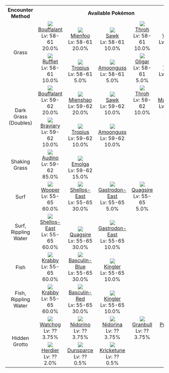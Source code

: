 <table><tr><th colspan="1">Encounter Method</th><th colspan="5" style = "text-align: center;">Available Pokémon</th></tr>
<tr><td rowspan="2" style="vertical-align: middle; word-wrap: break-word; text-align: center;">Grass</td><td style="text-align: center; vertical-align: bottom;"> <img src="https://smilingzero.github.io/BlazeBlack2ReduxWiki/img/animated/626.gif"> <br> <a href="https://smilingzero.github.io/BlazeBlack2ReduxWiki/pokemons/626">Bouffalant</a> <br> Lv: 58-61 <br> 20.0% </td><td style="text-align: center; vertical-align: bottom;"> <img src="https://smilingzero.github.io/BlazeBlack2ReduxWiki/img/animated/619.gif"> <br> <a href="https://smilingzero.github.io/BlazeBlack2ReduxWiki/pokemons/619">Mienfoo</a> <br> Lv: 58-61 <br> 20.0% </td><td style="text-align: center; vertical-align: bottom;"> <img src="https://smilingzero.github.io/BlazeBlack2ReduxWiki/img/animated/539.gif"> <br> <a href="https://smilingzero.github.io/BlazeBlack2ReduxWiki/pokemons/539">Sawk</a> <br> Lv: 58-61 <br> 10.0% </td><td style="text-align: center; vertical-align: bottom;"> <img src="https://smilingzero.github.io/BlazeBlack2ReduxWiki/img/animated/538.gif"> <br> <a href="https://smilingzero.github.io/BlazeBlack2ReduxWiki/pokemons/538">Throh</a> <br> Lv: 58-61 <br> 10.0% </td><td style="text-align: center; vertical-align: bottom;"> <img src="https://smilingzero.github.io/BlazeBlack2ReduxWiki/img/animated/629.gif"> <br> <a href="https://smilingzero.github.io/BlazeBlack2ReduxWiki/pokemons/629">Vullaby</a> <br> Lv: 58-61 <br> 10.0% </td></tr>
<tr><td style="text-align: center; vertical-align: bottom;"> <img src="https://smilingzero.github.io/BlazeBlack2ReduxWiki/img/animated/627.gif"> <br> <a href="https://smilingzero.github.io/BlazeBlack2ReduxWiki/pokemons/627">Rufflet</a> <br> Lv: 58-61 <br> 10.0% </td><td style="text-align: center; vertical-align: bottom;"> <img src="https://smilingzero.github.io/BlazeBlack2ReduxWiki/img/animated/357.gif"> <br> <a href="https://smilingzero.github.io/BlazeBlack2ReduxWiki/pokemons/357">Tropius</a> <br> Lv: 58-61 <br> 5.0% </td><td style="text-align: center; vertical-align: bottom;"> <img src="https://smilingzero.github.io/BlazeBlack2ReduxWiki/img/animated/591.gif"> <br> <a href="https://smilingzero.github.io/BlazeBlack2ReduxWiki/pokemons/591">Amoonguss</a> <br> Lv: 58-61 <br> 5.0% </td><td style="text-align: center; vertical-align: bottom;"> <img src="https://smilingzero.github.io/BlazeBlack2ReduxWiki/img/animated/207.gif"> <br> <a href="https://smilingzero.github.io/BlazeBlack2ReduxWiki/pokemons/207">Gligar</a> <br> Lv: 58-61 <br> 5.0% </td><td style="text-align: center; vertical-align: bottom;"> <img src="https://smilingzero.github.io/BlazeBlack2ReduxWiki/img/animated/128.gif"> <br> <a href="https://smilingzero.github.io/BlazeBlack2ReduxWiki/pokemons/128">Tauros</a> <br> Lv: 58-61 <br> 5.0% </td></tr>
<tr><td rowspan="2" style="vertical-align: middle; word-wrap: break-word; text-align: center;">Dark Grass (Doubles)</td><td style="text-align: center; vertical-align: bottom;"> <img src="https://smilingzero.github.io/BlazeBlack2ReduxWiki/img/animated/626.gif"> <br> <a href="https://smilingzero.github.io/BlazeBlack2ReduxWiki/pokemons/626">Bouffalant</a> <br> Lv: 59-62 <br> 20.0% </td><td style="text-align: center; vertical-align: bottom;"> <img src="https://smilingzero.github.io/BlazeBlack2ReduxWiki/img/animated/620.gif"> <br> <a href="https://smilingzero.github.io/BlazeBlack2ReduxWiki/pokemons/620">Mienshao</a> <br> Lv: 59-62 <br> 20.0% </td><td style="text-align: center; vertical-align: bottom;"> <img src="https://smilingzero.github.io/BlazeBlack2ReduxWiki/img/animated/539.gif"> <br> <a href="https://smilingzero.github.io/BlazeBlack2ReduxWiki/pokemons/539">Sawk</a> <br> Lv: 59-62 <br> 10.0% </td><td style="text-align: center; vertical-align: bottom;"> <img src="https://smilingzero.github.io/BlazeBlack2ReduxWiki/img/animated/538.gif"> <br> <a href="https://smilingzero.github.io/BlazeBlack2ReduxWiki/pokemons/538">Throh</a> <br> Lv: 59-62 <br> 10.0% </td><td style="text-align: center; vertical-align: bottom;"> <img src="https://smilingzero.github.io/BlazeBlack2ReduxWiki/img/animated/630.gif"> <br> <a href="https://smilingzero.github.io/BlazeBlack2ReduxWiki/pokemons/630">Mandibuzz</a> <br> Lv: 59-62 <br> 10.0% </td></tr>
<tr><td style="text-align: center; vertical-align: bottom;"> <img src="https://smilingzero.github.io/BlazeBlack2ReduxWiki/img/animated/628.gif"> <br> <a href="https://smilingzero.github.io/BlazeBlack2ReduxWiki/pokemons/628">Braviary</a> <br> Lv: 59-62 <br> 10.0% </td><td style="text-align: center; vertical-align: bottom;"> <img src="https://smilingzero.github.io/BlazeBlack2ReduxWiki/img/animated/357.gif"> <br> <a href="https://smilingzero.github.io/BlazeBlack2ReduxWiki/pokemons/357">Tropius</a> <br> Lv: 59-62 <br> 10.0% </td><td style="text-align: center; vertical-align: bottom;"> <img src="https://smilingzero.github.io/BlazeBlack2ReduxWiki/img/animated/591.gif"> <br> <a href="https://smilingzero.github.io/BlazeBlack2ReduxWiki/pokemons/591">Amoonguss</a> <br> Lv: 59-62 <br> 10.0% </td><td></td><td></td></tr>
<tr><td rowspan="1" style="vertical-align: middle; word-wrap: break-word; text-align: center;">Shaking Grass</td><td style="text-align: center; vertical-align: bottom;"> <img src="https://smilingzero.github.io/BlazeBlack2ReduxWiki/img/animated/531.gif"> <br> <a href="https://smilingzero.github.io/BlazeBlack2ReduxWiki/pokemons/531">Audino</a> <br> Lv: 59-62 <br> 85.0% </td><td style="text-align: center; vertical-align: bottom;"> <img src="https://smilingzero.github.io/BlazeBlack2ReduxWiki/img/animated/587.gif"> <br> <a href="https://smilingzero.github.io/BlazeBlack2ReduxWiki/pokemons/587">Emolga</a> <br> Lv: 59-62 <br> 15.0% </td><td></td><td></td><td></td></tr>
<tr><td rowspan="1" style="vertical-align: middle; word-wrap: break-word; text-align: center;">Surf</td><td style="text-align: center; vertical-align: bottom;"> <img src="https://smilingzero.github.io/BlazeBlack2ReduxWiki/img/animated/194.gif"> <br> <a href="https://smilingzero.github.io/BlazeBlack2ReduxWiki/pokemons/194">Wooper</a> <br> Lv: 55-65 <br> 60.0% </td><td style="text-align: center; vertical-align: bottom;"> <img src="https://smilingzero.github.io/BlazeBlack2ReduxWiki/img/animated/422-east.gif"> <br> <a href="https://smilingzero.github.io/BlazeBlack2ReduxWiki/pokemons/422">Shellos-East</a> <br> Lv: 55-65 <br> 30.0% </td><td style="text-align: center; vertical-align: bottom;"> <img src="https://smilingzero.github.io/BlazeBlack2ReduxWiki/img/animated/423-east.gif"> <br> <a href="https://smilingzero.github.io/BlazeBlack2ReduxWiki/pokemons/423">Gastrodon-East</a> <br> Lv: 55-65 <br> 5.0% </td><td style="text-align: center; vertical-align: bottom;"> <img src="https://smilingzero.github.io/BlazeBlack2ReduxWiki/img/animated/195.gif"> <br> <a href="https://smilingzero.github.io/BlazeBlack2ReduxWiki/pokemons/195">Quagsire</a> <br> Lv: 55-65 <br> 5.0% </td><td></td></tr>
<tr><td rowspan="1" style="vertical-align: middle; word-wrap: break-word; text-align: center;">Surf, Rippling Water</td><td style="text-align: center; vertical-align: bottom;"> <img src="https://smilingzero.github.io/BlazeBlack2ReduxWiki/img/animated/422-east.gif"> <br> <a href="https://smilingzero.github.io/BlazeBlack2ReduxWiki/pokemons/422">Shellos-East</a> <br> Lv: 55-65 <br> 60.0% </td><td style="text-align: center; vertical-align: bottom;"> <img src="https://smilingzero.github.io/BlazeBlack2ReduxWiki/img/animated/195.gif"> <br> <a href="https://smilingzero.github.io/BlazeBlack2ReduxWiki/pokemons/195">Quagsire</a> <br> Lv: 55-65 <br> 30.0% </td><td style="text-align: center; vertical-align: bottom;"> <img src="https://smilingzero.github.io/BlazeBlack2ReduxWiki/img/animated/423-east.gif"> <br> <a href="https://smilingzero.github.io/BlazeBlack2ReduxWiki/pokemons/423">Gastrodon-East</a> <br> Lv: 55-65 <br> 10.0% </td><td></td><td></td></tr>
<tr><td rowspan="1" style="vertical-align: middle; word-wrap: break-word; text-align: center;">Fish</td><td style="text-align: center; vertical-align: bottom;"> <img src="https://smilingzero.github.io/BlazeBlack2ReduxWiki/img/animated/98.gif"> <br> <a href="https://smilingzero.github.io/BlazeBlack2ReduxWiki/pokemons/098">Krabby</a> <br> Lv: 55-65 <br> 60.0% </td><td style="text-align: center; vertical-align: bottom;"> <img src="https://smilingzero.github.io/BlazeBlack2ReduxWiki/img/animated/550-blue.gif"> <br> <a href="https://smilingzero.github.io/BlazeBlack2ReduxWiki/pokemons/550">Basculin-Blue</a> <br> Lv: 55-65 <br> 30.0% </td><td style="text-align: center; vertical-align: bottom;"> <img src="https://smilingzero.github.io/BlazeBlack2ReduxWiki/img/animated/99.gif"> <br> <a href="https://smilingzero.github.io/BlazeBlack2ReduxWiki/pokemons/099">Kingler</a> <br> Lv: 55-65 <br> 10.0% </td><td></td><td></td></tr>
<tr><td rowspan="1" style="vertical-align: middle; word-wrap: break-word; text-align: center;">Fish, Rippling Water</td><td style="text-align: center; vertical-align: bottom;"> <img src="https://smilingzero.github.io/BlazeBlack2ReduxWiki/img/animated/98.gif"> <br> <a href="https://smilingzero.github.io/BlazeBlack2ReduxWiki/pokemons/098">Krabby</a> <br> Lv: 55-65 <br> 60.0% </td><td style="text-align: center; vertical-align: bottom;"> <img src="https://smilingzero.github.io/BlazeBlack2ReduxWiki/img/animated/550-red.gif"> <br> <a href="https://smilingzero.github.io/BlazeBlack2ReduxWiki/pokemons/550">Basculin-Red</a> <br> Lv: 55-65 <br> 30.0% </td><td style="text-align: center; vertical-align: bottom;"> <img src="https://smilingzero.github.io/BlazeBlack2ReduxWiki/img/animated/99.gif"> <br> <a href="https://smilingzero.github.io/BlazeBlack2ReduxWiki/pokemons/099">Kingler</a> <br> Lv: 55-65 <br> 10.0% </td><td></td><td></td></tr>
<tr><td rowspan="2" style="vertical-align: middle; word-wrap: break-word; text-align: center;">Hidden Grotto</td><td style="text-align: center; vertical-align: bottom;"> <img src="https://smilingzero.github.io/BlazeBlack2ReduxWiki/img/animated/505.gif"> <br> <a href="https://smilingzero.github.io/BlazeBlack2ReduxWiki/pokemons/505">Watchog</a> <br> Lv: ?? <br> 3.75% </td><td style="text-align: center; vertical-align: bottom;"> <img src="https://smilingzero.github.io/BlazeBlack2ReduxWiki/img/animated/33.gif"> <br> <a href="https://smilingzero.github.io/BlazeBlack2ReduxWiki/pokemons/033">Nidorino</a> <br> Lv: ?? <br> 3.75% </td><td style="text-align: center; vertical-align: bottom;"> <img src="https://smilingzero.github.io/BlazeBlack2ReduxWiki/img/animated/30.gif"> <br> <a href="https://smilingzero.github.io/BlazeBlack2ReduxWiki/pokemons/030">Nidorina</a> <br> Lv: ?? <br> 3.75% </td><td style="text-align: center; vertical-align: bottom;"> <img src="https://smilingzero.github.io/BlazeBlack2ReduxWiki/img/animated/210.gif"> <br> <a href="https://smilingzero.github.io/BlazeBlack2ReduxWiki/pokemons/210">Granbull</a> <br> Lv: ?? <br> 3.75% </td><td style="text-align: center; vertical-align: bottom;"> <img src="https://smilingzero.github.io/BlazeBlack2ReduxWiki/img/animated/57.gif"> <br> <a href="https://smilingzero.github.io/BlazeBlack2ReduxWiki/pokemons/057">Primeape</a> <br> Lv: ?? <br> 2.0% </td></tr>
<tr><td style="text-align: center; vertical-align: bottom;"> <img src="https://smilingzero.github.io/BlazeBlack2ReduxWiki/img/animated/507.gif"> <br> <a href="https://smilingzero.github.io/BlazeBlack2ReduxWiki/pokemons/507">Herdier</a> <br> Lv: ?? <br> 2.0% </td><td style="text-align: center; vertical-align: bottom;"> <img src="https://smilingzero.github.io/BlazeBlack2ReduxWiki/img/animated/206.gif"> <br> <a href="https://smilingzero.github.io/BlazeBlack2ReduxWiki/pokemons/206">Dunsparce</a> <br> Lv: ?? <br> 0.5% </td><td style="text-align: center; vertical-align: bottom;"> <img src="https://smilingzero.github.io/BlazeBlack2ReduxWiki/img/animated/402.gif"> <br> <a href="https://smilingzero.github.io/BlazeBlack2ReduxWiki/pokemons/402">Kricketune</a> <br> Lv: ?? <br> 0.5% </td><td></td><td></td></tr></table>